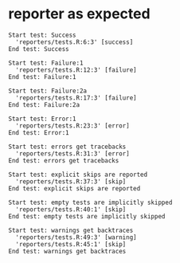# reporter as expected

    Start test: Success
      'reporters/tests.R:6:3' [success]
    End test: Success
    
    Start test: Failure:1
      'reporters/tests.R:12:3' [failure]
    End test: Failure:1
    
    Start test: Failure:2a
      'reporters/tests.R:17:3' [failure]
    End test: Failure:2a
    
    Start test: Error:1
      'reporters/tests.R:23:3' [error]
    End test: Error:1
    
    Start test: errors get tracebacks
      'reporters/tests.R:31:3' [error]
    End test: errors get tracebacks
    
    Start test: explicit skips are reported
      'reporters/tests.R:37:3' [skip]
    End test: explicit skips are reported
    
    Start test: empty tests are implicitly skipped
      'reporters/tests.R:40:1' [skip]
    End test: empty tests are implicitly skipped
    
    Start test: warnings get backtraces
      'reporters/tests.R:49:3' [warning]
      'reporters/tests.R:45:1' [skip]
    End test: warnings get backtraces
    

